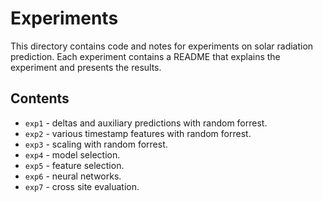 # Experiments

This directory contains code and notes for experiments on solar radiation prediction. Each experiment contains a README that explains the experiment and presents the results.

## Contents

- `exp1` - deltas and auxiliary predictions with random forrest.
- `exp2` - various timestamp features with random forrest.
- `exp3` - scaling with random forrest.
- `exp4` - model selection.
- `exp5` - feature selection.
- `exp6` - neural networks.
- `exp7` - cross site evaluation.
